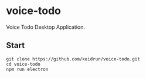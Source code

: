# voice-todo
Voice Todo Desktop Application.

## Start
```
git clone https://github.com/keidrun/voice-todo.git
cd voice-todo
npm run electron
```
